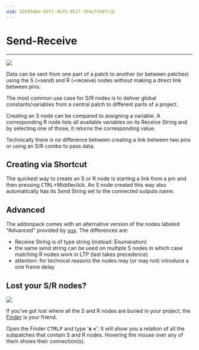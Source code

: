 ```yaml
---
uid: 32b954be-83f1-4b75-951f-f64e7fdd7c1b
---
```


# Send-Receive
---  

![](~/img/patching-send-receive2.png "")   


Data can be sent from one part of a patch to another (or between patches) using the S (=send) and R (=receive) nodes without making a direct link between pins.  

The most common use case for S/R nodes is to deliver global constants/variables from a central patch to different parts of a project.  

Creating an S node can be compared to assigning a variable. A corresponding R node lists all available variables on its <span class="pin">Receive String</span> and by selecting one of those, it returns the corresponding value.   

Technically there is no difference between creating a link between two pins or using an S/R combo to pass data.  

## Creating via Shortcut
The quickest way to create an S or R node is starting a link from a pin and then pressing <span class="keyseq"><kbd>CTRL</kbd></span>+Middleclick. An S node created this way also automatically has its <span class="pin">Send String</span> set to the connected outputs name.  

## Advanced
The addonpack comes with an alternative version of the nodes labeled "Advanced" provided by <span class="user"><a href="https://vvvv.org/users/vux" class="extURL" target="_blank">vux</a></span>. The differences are:  
* <span class="pin">Receive String</span> is of type string (instead: Enumeration)  
* the same send string can be used on multiple S nodes in which case matching R nodes work in LTP (last takes precedence)  
* attention: for technical reasons the nodes may (or may not) introduce a one frame delay  



## Lost your S/R nodes?

![](~/img/Debugging-SendReceive2.png "")   


If you've got lost where all the S and R nodes are buried in your project, the [Finder](xref:869d5933-4693-4b32-a7f3-5b7cfcc3a07f) is your friend.  

Open the Finder <span class="keyseq"><kbd>CTRL</kbd><kbd>F</kbd></span> and type '**s <**'. It will show you a relation of all the subpatches that contain S and R nodes. Hovering the mouse over any of them shows their connection(s).  

